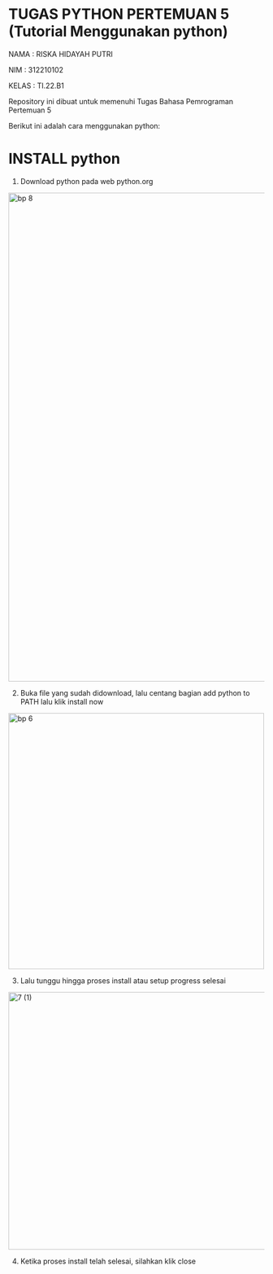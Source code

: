 # TUGAS PYTHON PERTEMUAN 5 (Tutorial Menggunakan python)
NAMA : RISKA HIDAYAH PUTRI

NIM : 312210102

KELAS : TI.22.B1

Repository ini dibuat untuk memenuhi Tugas Bahasa Pemrograman Pertemuan 5

Berikut ini adalah cara menggunakan python:

# INSTALL python

1. Download python pada web python.org
<img width="960" alt="bp 8" src="https://user-images.githubusercontent.com/115815582/196960473-1b5219a0-45c9-420f-b9cd-b2e0c60fa3c4.png">

2. Buka file yang sudah didownload, lalu centang bagian add python to PATH lalu klik install now
<img width="503" alt="bp 6" src="https://user-images.githubusercontent.com/115815582/196960817-cfb0d3ed-cda4-43d5-94cc-a242b884c5d9.png">

3. Lalu tunggu hingga proses install atau setup progress selesai
<img width="506" alt="7 (1)" src="https://user-images.githubusercontent.com/115815582/196961720-f5842c93-4cc3-4be6-a376-3f8f6b2ead7f.png">

4. Ketika proses install telah selesai, silahkan klik close
